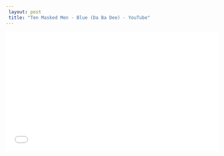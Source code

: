 ```yaml
---
 layout: post 
 title: "Ten Masked Men - Blue (Da Ba Dee) - YouTube"
---
```


<iframe width="560" height="315" src="//www.youtube.com/embed/9tqhnBhCue8" frameborder="0" allowfullscreen></iframe>